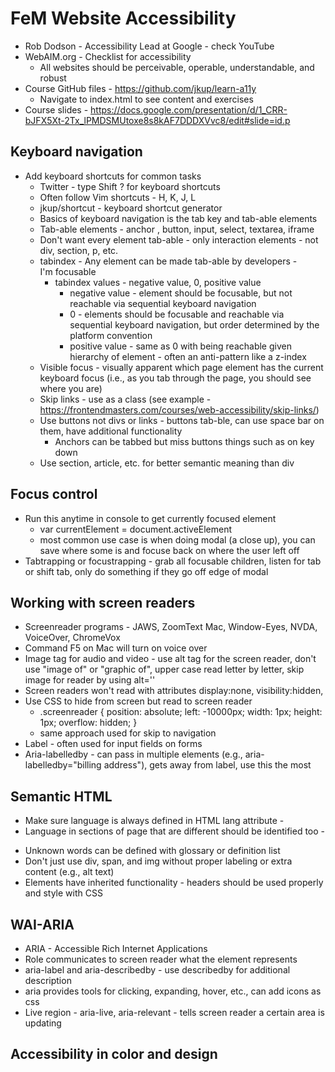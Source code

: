 # FeM Website Accessibility

- Rob Dodson - Accessibility Lead at Google - check YouTube
- WebAIM.org - Checklist for accessibility
  - All websites should be perceivable, operable, understandable, and robust
- Course GitHub files - https://github.com/jkup/learn-a11y
  - Navigate to index.html to see content and exercises
- Course slides - https://docs.google.com/presentation/d/1_CRR-bJFX5Xt-2Tx_lPMDSMUtoxe8s8kAF7DDDXVvc8/edit#slide=id.p

## Keyboard navigation

- Add keyboard shortcuts for common tasks
  - Twitter - type Shift ? for keyboard shortcuts
  - Often follow Vim shortcuts - H, K, J, L
  - jkup/shortcut - keyboard shortcut generator
  - Basics of keyboard navigation is the tab key and tab-able elements
  - Tab-able elements - anchor <a>, button, input, select, textarea, iframe
  - Don't want every element tab-able - only interaction elements - not div, section, p, etc.
  - tabindex - Any element can be made tab-able by developers - <div tabindex="0">I'm focusable</div>
    - tabindex values - negative value, 0, positive value
      - negative value - element should be focusable, but not reachable via sequential keyboard navigation
      - 0 - elements should be focusable and reachable via sequential keyboard navigation, but order determined by the platform convention
      - positive value - same as 0 with being reachable given hierarchy of element - often an anti-pattern like a z-index
  - Visible focus - visually apparent which page element has the current keyboard focus (i.e., as you tab through the page, you should see where you are)
  - Skip links - use as a class (see example - https://frontendmasters.com/courses/web-accessibility/skip-links/)
  - Use buttons not divs or links - buttons tab-ble, can use space bar on them, have additional functionality
    - Anchors can be tabbed but miss buttons things such as on key down
  - Use section, article, etc. for better semantic meaning than div

## Focus control

- Run this anytime in console to get currently focused element
  - var currentElement = document.activeElement
  - most common use case is when doing modal (a close up), you can save where some is and focuse back on where the user left off
- Tabtrapping or focustrapping - grab all focusable children, listen for tab or shift tab, only do something if they go off edge of modal

## Working with screen readers

- Screenreader programs - JAWS, ZoomText Mac, Window-Eyes, NVDA, VoiceOver, ChromeVox
- Command F5 on Mac will turn on voice over
- Image tag for audio and video - use alt tag for the screen reader, don't use "image of" or "graphic of", upper case read letter by letter, skip image for reader by using alt=''
- Screen readers won't read with attributes display:none, visibility:hidden, <input hidden />
- Use CSS to hide from screen but read to screen reader
  - .screenreader { position: absolute; left: -10000px; width: 1px; height: 1px; overflow: hidden; }
  - same approach used for skip to navigation
- Label - often used for input fields on forms
- Aria-labelledby - can pass in multiple elements (e.g., aria-labelledby="billing address"), gets away from label, use this the most

## Semantic HTML

- Make sure language is always defined in HTML lang attribute - <html lang="en">
- Language in sections of page that are different should be identified too - <blockquote lang="es">
- Unknown words can be defined with glossary or definition list
- Don't just use div, span, and img without proper labeling or extra content (e.g., alt text)
- Elements have inherited functionality - headers should be used properly and style with CSS

## WAI-ARIA

- ARIA - Accessible Rich Internet Applications
- Role communicates to screen reader what the element represents
- aria-label and aria-describedby - use describedby for additional description
- aria provides tools for clicking, expanding, hover, etc., can add icons as css
- Live region - aria-live, aria-relevant - tells screen reader a certain area is updating

## Accessibility in color and design
